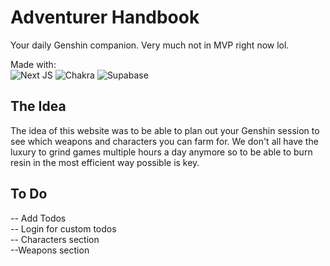 <h1>Adventurer Handbook</h1>
Your daily Genshin companion. Very much not in MVP right now lol.

Made with: <br>
![Next JS](https://img.shields.io/badge/Next-black?style=for-the-badge&logo=next.js&logoColor=white)
![Chakra](https://img.shields.io/badge/chakra-%234ED1C5.svg?style=for-the-badge&logo=chakraui&logoColor=white)
![Supabase](https://img.shields.io/badge/Supabase-3ECF8E?style=for-the-badge&logo=supabase&logoColor=white)

## The Idea
The idea of this website was to be able to plan out your Genshin session to see which weapons and characters you can farm for. We don't all have the luxury to grind games multiple hours a day anymore so to be able to burn resin in the most efficient way possible is key.

## To Do
  -- Add Todos <br>
  -- Login for custom todos<br>
  -- Characters section<br>
  --Weapons section
